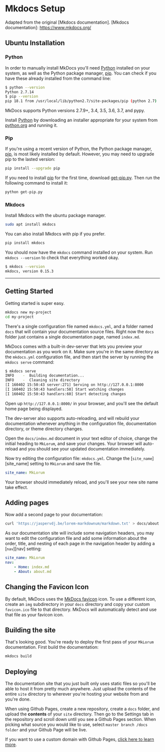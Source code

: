 # Mkdocs Setup
Adapted from the original [Mkdocs documentation].
[Mkdocs documentation]: https://www.mkdocs.org/

## Ubuntu Installation

### Python
In order to manually install MkDocs you'll need [Python] installed on your
system, as well as the Python package manager, [pip]. You can check if you have
these already installed from the command line:

```bash
$ python --version
Python 2.7.14
$ pip --version
pip 18.1 from /usr/local/lib/python2.7/site-packages/pip (python 2.7)
```

MkDocs supports Python versions 2.7.9+, 3.4, 3.5, 3.6, 3.7, and pypy.

Install [Python] by downloading an installer appropriate for your system from
[python.org] and running it.

[python.org]: https://www.python.org/downloads/
[Python]: https://www.python.org/

### Pip
If you're using a recent version of Python, the Python package manager, [pip],
is most likely installed by default. However, you may need to upgrade pip to the
lasted version:

```bash
pip install --upgrade pip
```

If you need to install [pip] for the first time, download [get-pip.py].
Then run the following command to install it:

```bash
python get-pip.py
```
[pip]: https://pip.readthedocs.io/en/stable/installing/
[get-pip.py]: https://bootstrap.pypa.io/get-pip.py

### Mkdocs
Install Mkdocs with the ubuntu package manager.

```bash
sudo apt install mkdocs
```
You can also install Mkdocs with pip if you prefer.

```bash
pip install mkdocs
```

You should now have the `mkdocs` command installed on your system. Run `mkdocs
--version` to check that everything worked okay.

```bash
$ mkdocs --version
mkdocs, version 0.15.3
```

---

## Getting Started

Getting started is super easy.

```bash
mkdocs new my-project
cd my-project
```

There's a single configuration file named `mkdocs.yml`, and a folder named
`docs` that will contain your documentation source files. Right now the `docs`
folder just contains a single documentation page, named `index.md`.

MkDocs comes with a built-in dev-server that lets you preview your documentation
as you work on it. Make sure you're in the same directory as the `mkdocs.yml`
configuration file, and then start the server by running the `mkdocs serve`
command:

```bash
$ mkdocs serve
INFO    -  Building documentation...
INFO    -  Cleaning site directory
[I 160402 15:50:43 server:271] Serving on http://127.0.0.1:8000
[I 160402 15:50:43 handlers:58] Start watching changes
[I 160402 15:50:43 handlers:60] Start detecting changes
```

Open up `http://127.0.0.1:8000/` in your browser, and you'll see the default
home page being displayed.

The dev-server also supports auto-reloading, and will rebuild your documentation
whenever anything in the configuration file, documentation directory, or theme
directory changes.

Open the `docs/index.md` document in your text editor of choice, change the
initial heading to `MkLorum`, and save your changes. Your browser will
auto-reload and you should see your updated documentation immediately.

Now try editing the configuration file: `mkdocs.yml`. Change the
[`site_name`][site_name] setting to `MkLorum` and save the file.

```yaml
site_name: MkLorum
```

Your browser should immediately reload, and you'll see your new site name take
effect.

## Adding pages

Now add a second page to your documentation:

```bash
curl 'https://jaspervdj.be/lorem-markdownum/markdown.txt' > docs/about.md
```

As our documentation site will include some navigation headers, you may want to
edit the configuration file and add some information about the order, title, and
nesting of each page in the navigation header by adding a [`nav`][nav]
setting:

```yaml
site_name: MkLorum
nav:
    - Home: index.md
    - About: about.md
```

## Changing the Favicon Icon

By default, MkDocs uses the [MkDocs favicon] icon. To use a different icon, create
an `img` subdirectory in your `docs` directory and copy your custom `favicon.ico` file
to that directory. MkDocs will automatically detect and use that file as your
favicon icon.

[MkDocs favicon]: /img/favicon.ico

## Building the site

That's looking good. You're ready to deploy the first pass of your `MkLorum`
documentation. First build the documentation:

```bash
mkdocs build
```

## Deploying

The documentation site that you just built only uses static files so you'll be
able to host it from pretty much anywhere. Just upload the contents
of the entire `site` directory to wherever you're hosting your website from and
you're done. 

When using Github Pages, create a new repository, create a `docs` folder, and upload the **contents** of your `site` directory. Then go to the Settings tab in the repository and scroll down until you see a Github Pages section. When picking what source you would like to use, select `master branch /docs folder` and your Github Page will be live. 

If you want to use a custom domain with Github Pages, [click here to learn more].

[click here to learn more]: https://help.github.com/articles/using-a-custom-domain-with-github-pages/

